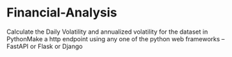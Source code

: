 # Financial-Analysis
Calculate the Daily Volatility and annualized volatility for the dataset in PythonMake a http endpoint using any one of the python web frameworks – FastAPI or Flask or Django
